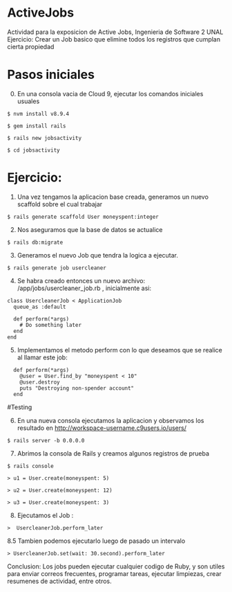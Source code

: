 # ActiveJobs
Actividad para la exposicion de Active Jobs, Ingenieria de Software 2 UNAL
Ejercicio: Crear un Job basico que elimine todos los registros que cumplan cierta propiedad

# Pasos iniciales

0. En una consola vacia de Cloud 9, ejecutar los comandos iniciales usuales

```
$ nvm install v8.9.4
```

```
$ gem install rails
```

```
$ rails new jobsactivity
```

```
$ cd jobsactivity
```
# Ejercicio:

1. Una vez tengamos la aplicacion base creada, generamos un nuevo scaffold sobre el cual trabajar

```
$ rails generate scaffold User moneyspent:integer
```

2. Nos aseguramos que la base de datos se actualice

```
$ rails db:migrate
```

3. Generamos el nuevo Job que tendra la logica a ejecutar.

```
$ rails generate job usercleaner
```

4. Se habra creado entonces un nuevo archivo: /app/jobs/usercleaner_job.rb , inicialmente asi:

```
class UsercleanerJob < ApplicationJob
  queue_as :default

  def perform(*args)
    # Do something later
  end
end
```

5. Implementamos el metodo perform con lo que deseamos que se realice al llamar este job:

```
  def perform(*args)
    @user = User.find_by "moneyspent < 10"
    @user.destroy
    puts "Destroying non-spender account"
  end
```
#Testing

6. En una nueva consola ejecutamos la aplicacion y observamos los resultado en http://workspace-username.c9users.io/users/

```
$ rails server -b 0.0.0.0
```

7. Abrimos la consola de Rails y creamos algunos registros de prueba

```
$ rails console
```

```
> u1 = User.create(moneyspent: 5)
```

```
> u2 = User.create(moneyspent: 12)
```

```
> u3 = User.create(moneyspent: 3)
```

8. Ejecutamos el Job :

```
>  UsercleanerJob.perform_later
```

8.5 Tambien podemos ejecutarlo luego de pasado un intervalo

```
> UsercleanerJob.set(wait: 30.second).perform_later
```

Conclusion: Los jobs pueden ejecutar cualquier codigo de Ruby, y son utiles para enviar correos frecuentes, programar tareas, ejecutar limpiezas, crear resumenes de actividad, entre otros.
